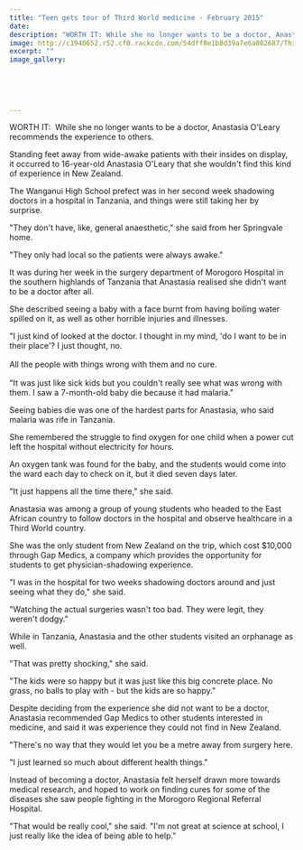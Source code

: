 ```yaml
---
title: "Teen gets tour of Third World medicine - February 2015"
date: 
description: "WORTH IT: While she no longer wants to be a doctor, Anastasia O'Leary recommends the experience to others, from the Wanganui Chronicle article 14 Feb 2015..."
image: http://c1940652.r52.cf0.rackcdn.com/54dff8e1b8d39a7e6a002687/Third-World-Medicine,Anastasia-OLeary.jpg
excerpt: ""
image_gallery:
    
    
    
    
    
---
```


<p>WORTH IT: &nbsp;While she no longer wants to be a doctor, Anastasia O'Leary recommends the experience to others.</p>
<p>Standing feet away from wide-awake patients with their insides on display, it occurred to 16-year-old Anastasia O'Leary that she wouldn't find this kind of experience in New Zealand.</p>
<p>The Wanganui High School prefect was in her second week shadowing doctors in a hospital in Tanzania, and things were still taking her by surprise.</p>
<p>"They don't have, like, general anaesthetic," she said from her Springvale home.</p>
<p>"They only had local so the patients were always awake."</p>
<p>It was during her week in the surgery department of Morogoro Hospital in the southern highlands of Tanzania that Anastasia realised she didn't want to be a doctor after all.</p>
<p>She described seeing a baby with a face burnt from having boiling water spilled on it, as well as other horrible injuries and illnesses.</p>
<p>"I just kind of looked at the doctor. I thought in my mind, 'do I want to be in their place'? I just thought, no.</p>
<p><span style="line-height: 1.5;">All the people with things wrong with them and no cure.</span></p>
<p>"It was just like sick kids but you couldn't really see what was wrong with them. I saw a 7-month-old baby die because it had malaria."</p>
<p>Seeing babies die was one of the hardest parts for Anastasia, who said malaria was rife in Tanzania.</p>
<p>She remembered the struggle to find oxygen for one child when a power cut left the hospital without electricity for hours.</p>
<p>An oxygen tank was found for the baby, and the students would come into the ward each day to check on it, but it died seven days later.</p>
<p>"It just happens all the time there," she said.</p>
<p>Anastasia was among a group of young students who headed to the East African country to follow doctors in the hospital and observe healthcare in a Third World country.</p>
<p>She was the only student from New Zealand on the trip, which cost $10,000 through Gap Medics, a company which provides the opportunity for students to get physician-shadowing experience.</p>
<p>"I was in the hospital for two weeks shadowing doctors around and just seeing what they do," she said.</p>
<p>"Watching the actual surgeries wasn't too bad. They were legit, they weren't dodgy."</p>
<p>While in Tanzania, Anastasia and the other students visited an orphanage as well.</p>
<p>"That was pretty shocking," she said.</p>
<p>"The kids were so happy but it was just like this big concrete place. No grass, no balls to play with - but the kids are so happy."</p>
<p>Despite deciding from the experience she did not want to be a doctor, Anastasia recommended Gap Medics to other students interested in medicine, and said it was experience they could not find in New Zealand.</p>
<p>"There's no way that they would let you be a metre away from surgery here.</p>
<p>"I just learned so much about different health things."</p>
<p>Instead of becoming a doctor, Anastasia felt herself drawn more towards medical research, and hoped to work on finding cures for some of the diseases she saw people fighting in the Morogoro Regional Referral Hospital.</p>
<p>"That would be really cool," she said. "I'm not great at science at school, I just really like the idea of being able to help."</p>

